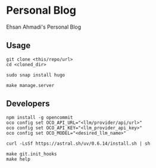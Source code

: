 # Personal Blog

Ehsan Ahmadi's Personal Blog

## Usage

```shell
git clone <this/repo/url>
cd <cloned_dir>

sudo snap install hugo

make manage.server
```

## Developers

```shell
npm install -g opencommit
oco config set OCO_API_URL="<llm/provider/api/url>"
oco config set OCO_API_KEY="<llm_provider_api_key>"
oco config set OCO_MODEL="<desired_llm_name>"

curl -LsSf https://astral.sh/uv/0.6.14/install.sh | sh

make git.init_hooks
make help
```

